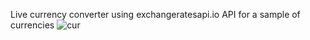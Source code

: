 Live currency converter using exchangeratesapi.io API for a sample of currencies
![cur](https://user-images.githubusercontent.com/79697947/110021890-387d5f80-7d23-11eb-9127-9ec1cf0d4f30.JPG)
